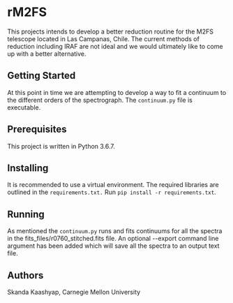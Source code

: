 # rM2FS
This projects intends to develop a better reduction routine for the M2FS telescope located in Las Campanas, Chile. The current methods of reduction including IRAF are not ideal and we would ultimately like to come up with a better alternative.

## Getting Started
At this point in time we are attempting to develop a way to fit a continuum to the different orders of the spectrograph. The `continuum.py` file is executable.

## Prerequisites
This project is written in Python 3.6.7.

## Installing
It is recommended to use a virtual environment. The required libraries are outlined in the `requirements.txt.` Run `pip install -r requirements.txt`.

## Running
As mentioned the `continuum.py` runs and fits continuums for all the spectra in the fits_files/r0760_stitched.fits file. An optional --export command line argument has been 
added which will save all the spectra to an output text file.

## Authors
Skanda Kaashyap, Carnegie Mellon University
